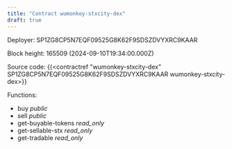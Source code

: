 ```yaml
---
title: "Contract wumonkey-stxcity-dex"
draft: true
---
```

Deployer: SP1ZG8CP5N7EQF09525G8K62F9SDSZDVYXRC9KAAR


 



Block height: 165509 (2024-09-10T19:34:00.000Z)

Source code: {{<contractref "wumonkey-stxcity-dex" SP1ZG8CP5N7EQF09525G8K62F9SDSZDVYXRC9KAAR wumonkey-stxcity-dex>}}

Functions:

* buy _public_
* sell _public_
* get-buyable-tokens _read_only_
* get-sellable-stx _read_only_
* get-tradable _read_only_
